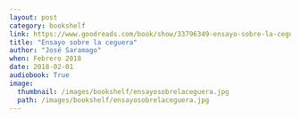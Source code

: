 ```yaml
---
layout: post
category: bookshelf
link: https://www.goodreads.com/book/show/33796349-ensayo-sobre-la-ceguera-de-jos-saramago-gu-a-de-lectura
title: "Ensayo sobre la ceguera"
author: "José Saramago"
when: Febrero 2018
date: 2018-02-01
audiobook: True
image:
  thumbnail: /images/bookshelf/ensayosobrelaceguera.jpg
  path: /images/bookshelf/ensayosobrelaceguera.jpg
---
```

